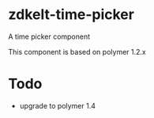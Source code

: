 # zdkelt-time-picker
A time picker component

This component is based on polymer 1.2.x

# Todo

  - upgrade to polymer 1.4

